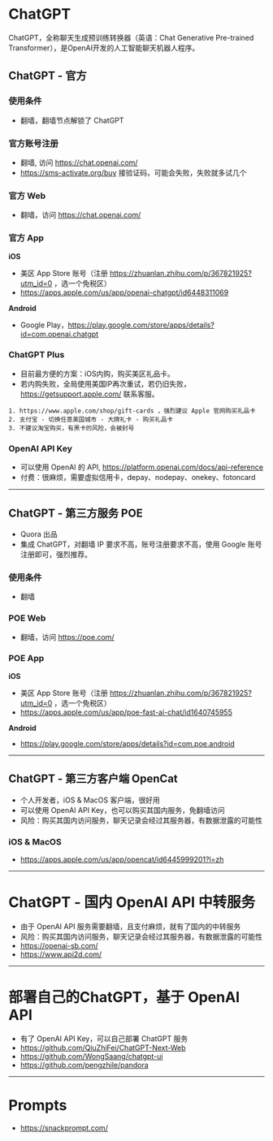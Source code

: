 # ChatGPT
ChatGPT，全称聊天生成预训练转换器（英语：Chat Generative Pre-trained Transformer），是OpenAI开发的人工智能聊天机器人程序。

## ChatGPT - 官方
### 使用条件
- 翻墙，翻墙节点解锁了 ChatGPT

### 官方账号注册
- 翻墙, 访问 https://chat.openai.com/
- https://sms-activate.org/buy 接验证码，可能会失败，失败就多试几个

### 官方 Web
- 翻墙，访问 https://chat.openai.com/

### 官方 App
**iOS**
- 美区 App Store 账号（注册 https://zhuanlan.zhihu.com/p/367821925?utm_id=0 ，选一个免税区）
- https://apps.apple.com/us/app/openai-chatgpt/id6448311069

**Android**
- Google Play，https://play.google.com/store/apps/details?id=com.openai.chatgpt

### ChatGPT Plus
- 目前最方便的方案：iOS内购，购买美区礼品卡。
- 若内购失败，全局使用美国IP再次重试，若仍旧失败，https://getsupport.apple.com/ 联系客服。
```
1. https://www.apple.com/shop/gift-cards ，强烈建议 Apple 官网购买礼品卡
2. 支付宝 - 切换任意美国城市 - 大牌礼卡 - 购买礼品卡
3. 不建议淘宝购买，有黑卡的风险，会被封号

```
### OpenAI API Key
- 可以使用 OpenAI 的 API,  https://platform.openai.com/docs/api-reference
- 付费：很麻烦，需要虚拟信用卡，depay、nodepay、onekey、fotoncard

------

## ChatGPT - 第三方服务 POE
- Quora 出品
- 集成 ChatGPT，对翻墙 IP 要求不高，账号注册要求不高，使用 Google 账号注册即可，强烈推荐。
### 使用条件
- 翻墙

### POE Web
- 翻墙，访问 https://poe.com/

### POE App
**iOS**
- 美区 App Store 账号（注册 https://zhuanlan.zhihu.com/p/367821925?utm_id=0 ，选一个免税区）
- https://apps.apple.com/us/app/poe-fast-ai-chat/id1640745955

**Android**
- https://play.google.com/store/apps/details?id=com.poe.android

------

## ChatGPT - 第三方客户端 OpenCat
- 个人开发者，iOS & MacOS 客户端，很好用
- 可以使用 OpenAI API Key，也可以购买其国内服务，免翻墙访问
- 风险：购买其国内访问服务，聊天记录会经过其服务器，有数据泄露的可能性
### iOS & MacOS
- https://apps.apple.com/us/app/opencat/id6445999201?l=zh


------

# ChatGPT - 国内 OpenAI API 中转服务
- 由于 OpenAI API 服务需要翻墙，且支付麻烦，就有了国内的中转服务
- 风险：购买其国内访问服务，聊天记录会经过其服务器，有数据泄露的可能性
- https://openai-sb.com/
- https://www.api2d.com/

------

# 部署自己的ChatGPT，基于 OpenAI API
- 有了 OpenAI API Key，可以自己部署 ChatGPT 服务
- https://github.com/QiuZhiFei/ChatGPT-Next-Web
- https://github.com/WongSaang/chatgpt-ui
- https://github.com/pengzhile/pandora

------

# Prompts
- https://snackprompt.com/
